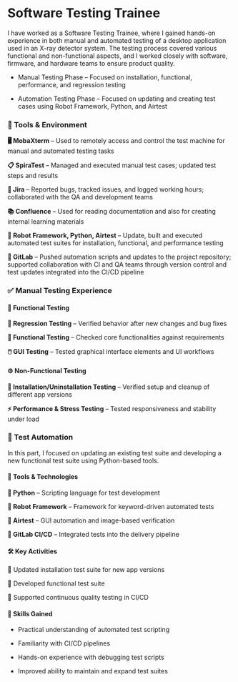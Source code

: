 #  Software Testing Trainee
I have worked as a Software Testing Trainee, where I gained hands-on experience in both manual and automated testing of a desktop application used in an X-ray detector system. The testing process covered various functional and non-functional aspects, and I worked closely with software, firmware, and hardware teams to ensure product quality.
- Manual Testing Phase – Focused on installation, functional, performance, and regression testing

- Automation Testing Phase – Focused on updating and creating test cases using Robot Framework, Python, and Airtest

### 🧰 Tools & Environment 

**🖥️ MobaXterm** – Used to remotely access and control the test machine for manual and automated testing tasks

**📋 SpiraTest** – Managed and executed manual test cases; updated test steps and results

**🐞 Jira** – Reported bugs, tracked issues, and logged working hours; collaborated with the QA and development teams

**📚 Confluence** – Used for reading documentation and also for creating internal learning materials

**🧪 Robot Framework, Python, Airtest** – Update, built and executed automated test suites for installation, functional, and performance testing

**🧬 GitLab** – Pushed automation scripts and updates to the project repository; supported collaboration with CI and QA teams through version control and test updates integrated into the CI/CD pipeline

### ✅ Manual Testing Experience ###
#### 🧩 Functional Testing
**🔁 Regression Testing** – Verified behavior after new changes and bug fixes

**🧪 Functional Testing** – Checked core functionalities against requirements

**🖱️ GUI Testing** – Tested graphical interface elements and UI workflows

#### ⚙️ Non-Functional Testing
**💾 Installation/Uninstallation Testing** – Verified setup and cleanup of different app versions

**⚡ Performance & Stress Testing** – Tested responsiveness and stability under load

### 🤖 Test Automation 
In this part, I focused on updating an existing test suite and developing a new functional test suite using Python-based tools.

#### 🧰 Tools & Technologies
**🐍 Python** – Scripting language for test development

**🤖 Robot Framework** – Framework for keyword-driven automated tests

**🧪 Airtest** – GUI automation and image-based verification

**🔗 GitLab CI/CD** – Integrated tests into the delivery pipeline

#### 🛠️ Key Activities
🔧 Updated installation test suite for new app versions

🧪 Developed functional test suite

🔁 Supported continuous quality testing in CI/CD

#### 🚀 Skills Gained
- Practical understanding of automated test scripting

- Familiarity with CI/CD pipelines

- Hands-on experience with debugging test scripts

- Improved ability to maintain and expand test suites
